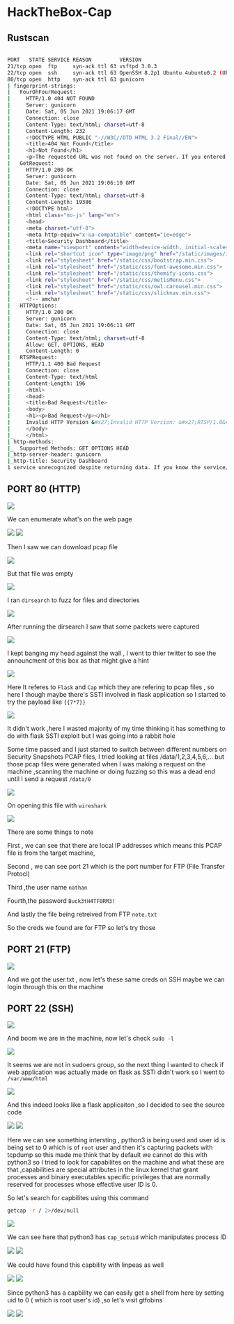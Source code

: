 # HackTheBox-Cap

## Rustscan

```bash

PORT   STATE SERVICE REASON         VERSION                                                                                                         
21/tcp open  ftp     syn-ack ttl 63 vsftpd 3.0.3                          
22/tcp open  ssh     syn-ack ttl 63 OpenSSH 8.2p1 Ubuntu 4ubuntu0.2 (Ubuntu Linux; protocol 2.0)                                                    
80/tcp open  http    syn-ack ttl 63 gunicorn                              
| fingerprint-strings:               
|   FourOhFourRequest:               
|     HTTP/1.0 404 NOT FOUND                                              
|     Server: gunicorn               
|     Date: Sat, 05 Jun 2021 19:06:17 GMT                                 
|     Connection: close              
|     Content-Type: text/html; charset=utf-8                              
|     Content-Length: 232            
|     <!DOCTYPE HTML PUBLIC "-//W3C//DTD HTML 3.2 Final//EN">
|     <title>404 Not Found</title>                                        
|     <h1>Not Found</h1>             
|     <p>The requested URL was not found on the server. If you entered the URL manually please check your spelling and try again.</p>
|   GetRequest:                      
|     HTTP/1.0 200 OK                
|     Server: gunicorn               
|     Date: Sat, 05 Jun 2021 19:06:10 GMT                                 
|     Connection: close              
|     Content-Type: text/html; charset=utf-8                              
|     Content-Length: 19386          
|     <!DOCTYPE html>                
|     <html class="no-js" lang="en">                                      
|     <head>
|     <meta charset="utf-8">                                              
|     <meta http-equiv="x-ua-compatible" content="ie=edge">
|     <title>Security Dashboard</title>                                   
|     <meta name="viewport" content="width=device-width, initial-scale=1">
|     <link rel="shortcut icon" type="image/png" href="/static/images/icon/favicon.ico">
|     <link rel="stylesheet" href="/static/css/bootstrap.min.css">
|     <link rel="stylesheet" href="/static/css/font-awesome.min.css">
|     <link rel="stylesheet" href="/static/css/themify-icons.css">   
|     <link rel="stylesheet" href="/static/css/metisMenu.css">
|     <link rel="stylesheet" href="/static/css/owl.carousel.min.css"> 
|     <link rel="stylesheet" href="/static/css/slicknav.min.css">
|     <!-- amchar                    
|   HTTPOptions:                     
|     HTTP/1.0 200 OK                
|     Server: gunicorn               
|     Date: Sat, 05 Jun 2021 19:06:11 GMT                                 
|     Connection: close              
|     Content-Type: text/html; charset=utf-8                              
|     Allow: GET, OPTIONS, HEAD                                           
|     Content-Length: 0              
|   RTSPRequest:                     
|     HTTP/1.1 400 Bad Request                                            
|     Connection: close              
|     Content-Type: text/html                                             
|     Content-Length: 196            
|     <html>                         
|     <head>                         
|     <title>Bad Request</title>                                          
|     <body>                         
|     <h1><p>Bad Request</p></h1>                                         
|     Invalid HTTP Version &#x27;Invalid HTTP Version: &#x27;RTSP/1.0&#x27;&#x27;
|     </body>                        
|_    </html>                        
| http-methods:                      
|_  Supported Methods: GET OPTIONS HEAD                                   
|_http-server-header: gunicorn                                            
|_http-title: Security Dashboard                                          
1 service unrecognized despite returning data. If you know the service/version, please submit the following fingerprint at https://nmap.org/cgi-bin
```

## PORT 80 (HTTP)
<img src="https://imgur.com/aJ9bm0R.png"/>

We can enumerate what's on the web page

<img src="https://imgur.com/izT44rx.png"/>

<img src="https://imgur.com/ccbsjlC.png"/>

Then I saw we can download pcap file

<img src="https://imgur.com/CNG3vV1.png"/>

But that file was empty

<img src="https://imgur.com/emzgSVV.png"/>

I ran `dirsearch` to fuzz for files and directories

<img src="https://imgur.com/vPFO2qd.png"/>

After running the dirsearch I saw that some packets were captured

<img src="https://imgur.com/sjxaZF7.png"/>

I kept banging my head against the wall , I went to thier twitter to see the announcment of this box as that might give a hint 

<img src="https://i.imgur.com/LJyboqr.png"/>

Here It referes to `Flask` and `Cap` which they are refering to pcap files , so here I though maybe there's SSTI involved in flask application so I started to try the payload like `{{7*7}}`

<img src="https://imgur.com/vCVtn1q.png"/>

It didn't work ,here I wasted majority of my time thinking it has something to do with flask SSTI exploit but I was going into a rabbit hole

Some time passed and I just started to switch between different numbers on Security Snapshots PCAP files, I tried looking at files /data/1,2,3,4,5,6,... but those pcap files were generated when I was making a request on the machine ,scanning the machine or doing fuzzing so this was a dead end until I send a request `/data/0`

<img src="https://i.imgur.com/S1NHZCg.png"/>

On opening this file with `wireshark` 

<img src="https://i.imgur.com/XOEZ3ji.png"/>

There are some things to note

First , we can see that there are local IP addresses which means this PCAP file is from the target machine,

Second , we can see port 21 which is the port number for FTP (File Transfer Protocl)

Third ,the user name `nathan`

Fourth,the password `Buck3tH4TF0RM3!`

And lastly the file being retreived from FTP `note.txt`

So the creds we found are for FTP so let's try those

## PORT 21 (FTP)

<img src="https://imgur.com/vcV1jgY.png"/>

And we got the user.txt , now let's these same creds on SSH maybe we can login through this on the machine

## PORT 22 (SSH)

<img src="https://imgur.com/0M3eSN9.png"/>

And boom we are in the machine, now let's check `sudo -l`

<img src="https://imgur.com/LIeTitU.png"/>

It seems we are not in sudoers group, so the next thing I wanted to check if web application was actually made on flask as SSTI didn't work so I went to `/var/www/html`

<img src="https://imgur.com/Ew6faD1.png"/>

And this indeed looks like a flask applicaiton ,so I decided to see the source code

<img src="https://imgur.com/Ew6faD1.png"/>

<img src="https://i.imgur.com/LA1kqI5.png"/>

Here we can see something intersting , python3 is being used and user id is being set to 0 which is of `root` user and then it's capturing packets with tcpdump so this made me think that by default we cannot do this with python3 so I tried to look for capabilites on the machine and what these are that ,capabilities are special attributes in the linux kernel that grant processes and binary executables specific privileges that are normally reserved for processes whose effective user ID is 0.

So let's search for capbilites using this command 

```bash
getcap -r / 2>/dev/null
```

<img src="https://i.imgur.com/DkdYK9T.png"/>

We can see here that python3 has `cap_setuid` which manipulates process ID

<img src="https://imgur.com/OBfibOv.png"/>

<img src="https://i.imgur.com/Z4v8Juc.png"/>

We could have found this capbility with linpeas as well

<img src="https://imgur.com/0hJj3zQ.png"/>

<img src="https://i.imgur.com/HILTw8Z.png"/>

Since python3 has a capbility we can easily get a shell from here by setting uid to 0 ( which is root user's id) ,so let's visit gtfobins

<img src="https://i.imgur.com/B8woxYY.png"/>
          
<img src="https://i.imgur.com/RbolGVC.png"/>

